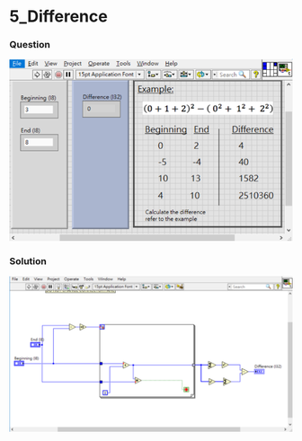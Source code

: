# 5_Difference
### Question
![Question](https://github.com/Offliners/LabVIEW_projects/blob/master/LabVIEW-Fast-Coding-Challenge/Question5/5_Difference.vi%20Front%20Panel.png)

### Solution
![Solution](https://github.com/Offliners/LabVIEW_projects/blob/master/LabVIEW-Fast-Coding-Challenge/Question5/5_Difference.vi%20Block%20Diagram.png)
